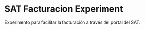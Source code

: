 # SAT Facturacion Experiment

Experimento para facilitar la facturación a través del portal del SAT.
